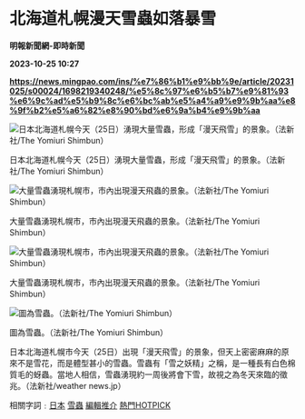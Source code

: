 # 北海道札幌漫天雪蟲如落暴雪
**明報新聞網-即時新聞**

**2023-10-25 10:27**

**https://news.mingpao.com/ins/%e7%86%b1%e9%bb%9e/article/20231025/s00024/1698219340248/%e5%8c%97%e6%b5%b7%e9%81%93%e6%9c%ad%e5%b9%8c%e6%bc%ab%e5%a4%a9%e9%9b%aa%e8%9f%b2%e5%a6%82%e8%90%bd%e6%9a%b4%e9%9b%aa**

![日本北海道札幌今天（25日）湧現大量雪蟲，形成「漫天飛雪」的景象。（法新社/The Yomiuri Shimbun）](https://fs.mingpao.com/ins/20231025/s00024/fc39bfcfd6989cdc914fc4f65b9caef2.jpg)

日本北海道札幌今天（25日）湧現大量雪蟲，形成「漫天飛雪」的景象。（法新社/The Yomiuri Shimbun）

![大量雪蟲湧現札幌市，市內出現漫天飛蟲的景象。（法新社/The Yomiuri Shimbun）](https://fs.mingpao.com/ins/20231025/s00024/fc391a81ce1f7748dd90925e28cf33c9.jpg)

大量雪蟲湧現札幌市，市內出現漫天飛蟲的景象。（法新社/The Yomiuri Shimbun）

![大量雪蟲湧現札幌市，市內出現漫天飛蟲的景象。（法新社/The Yomiuri Shimbun）](https://fs.mingpao.com/ins/20231025/s00024/fc388d8f0e272ae3ec15e652f59fa568.jpg)

大量雪蟲湧現札幌市，市內出現漫天飛蟲的景象。（法新社/The Yomiuri Shimbun）

![圖為雪蟲。（法新社/The Yomiuri Shimbun）](https://fs.mingpao.com/ins/20231025/s00024/fc37f456dacd2fd4c00f7e4a0c9d3cc1.jpg)

圖為雪蟲。（法新社/The Yomiuri Shimbun）

日本北海道札幌市今天（25日）出現「漫天飛雪」的景象，但天上密密麻麻的原來不是雪花，而是體型甚小的雪蟲。雪蟲有「雪之妖精」之稱，是一種長有白色棉質毛的蚜蟲。當地人相信，雪蟲湧現約一周後將會下雪，故視之為冬天來臨的徵兆。（法新社/weather news.jp）

相關字詞﹕[日本](https://news.mingpao.com/ins/%e7%86%b1%e9%bb%9e/article/20231025/s00024/php/search2.php?pnssection=all&inssection=all&searchtype=A&keywords=%E6%97%A5%E6%9C%AC) [雪蟲](https://news.mingpao.com/ins/%e7%86%b1%e9%bb%9e/article/20231025/s00024/php/search2.php?pnssection=all&inssection=all&searchtype=A&keywords=%E9%9B%AA%E8%9F%B2) [編輯推介](https://news.mingpao.com/ins/%e7%86%b1%e9%bb%9e/article/20231025/s00024/php/search2.php?pnssection=all&inssection=all&searchtype=A&keywords=%E7%B7%A8%E8%BC%AF%E6%8E%A8%E4%BB%8B) [熱門HOTPICK](https://news.mingpao.com/ins/%e7%86%b1%e9%bb%9e/article/20231025/s00024/php/search2.php?pnssection=all&inssection=all&searchtype=A&keywords=%E7%86%B1%E9%96%80HOTPICK)